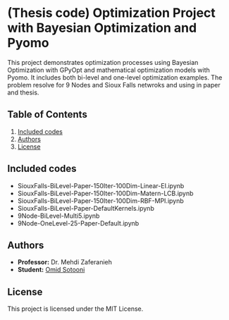 # (Thesis code) Optimization Project with Bayesian Optimization and Pyomo

This project demonstrates optimization processes using Bayesian Optimization with GPyOpt and mathematical optimization models with Pyomo. It includes both bi-level and one-level optimization examples. The problem resolve for 9 Nodes and Sioux Falls netwroks and using in paper and thesis.

## Table of Contents

1. [Included codes](#include)
2. [Authors](#authors)
3. [License](#license)

## Included codes

- SiouxFalls-BiLevel-Paper-150Iter-100Dim-Linear-EI.ipynb
- SiouxFalls-BiLevel-Paper-150Iter-100Dim-Matern-LCB.ipynb
- SiouxFalls-BiLevel-Paper-150Iter-100Dim-RBF-MPI.ipynb
- SiouxFalls-BiLevel-Paper-DefaultKernels.ipynb
- 9Node-BiLevel-Multi5.ipynb
- 9Node-OneLevel-25-Paper-Default.ipynb

## Authors

- **Professor:** Dr. Mehdi Zaferanieh
- **Student:** [Omid Sotooni](https://github.com/omidsotooni)

## License

This project is licensed under the MIT License.